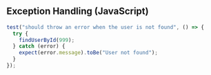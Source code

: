 ## Exception Handling (JavaScript)

```javascript
test("should throw an error when the user is not found", () => {
  try {
    findUserById(999);
  } catch (error) {
    expect(error.message).toBe("User not found");
  }
});